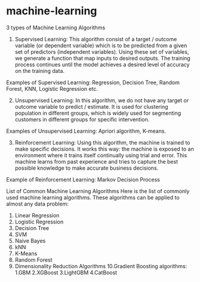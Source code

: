 # machine-learning


3 types of Machine Learning Algorithms


1. Supervised Learning: This algorithm consist of a target / outcome variable (or dependent variable) which is to be predicted from a given set of predictors (independent variables). 
Using these set of variables, we generate a function that map inputs to desired outputs. 
The training process continues until the model achieves a desired level of accuracy on the training data. 

Examples of Supervised Learning: Regression, Decision Tree, Random Forest, KNN, Logistic Regression etc.



2. Unsupervised Learning: In this algorithm, we do not have any target or outcome variable to predict / estimate. It is used for clustering population in different groups, which is widely used for segmenting customers in different groups for specific intervention.

Examples of Unsupervised Learning: Apriori algorithm, K-means.


3. Reinforcement Learning: Using this algorithm, the machine is trained to make specific decisions. It works this way: the machine is exposed to an environment where it trains itself continually using trial and error. This machine learns from past experience and tries to capture the best possible knowledge to make accurate business decisions.

Example of Reinforcement Learning: Markov Decision Process


 
 
 
 
 List of Common Machine Learning Algorithms
Here is the list of commonly used machine learning algorithms. These algorithms can be applied to almost any data problem:

1. Linear Regression
2. Logistic Regression
3. Decision Tree
4. SVM
5. Naive Bayes
6. kNN
7. K-Means
8. Random Forest
9. Dimensionality Reduction Algorithms
10.Gradient Boosting algorithms: 1.GBM
                                 2.XGBoost
                                 3.LightGBM
                                 4.CatBoost
 

